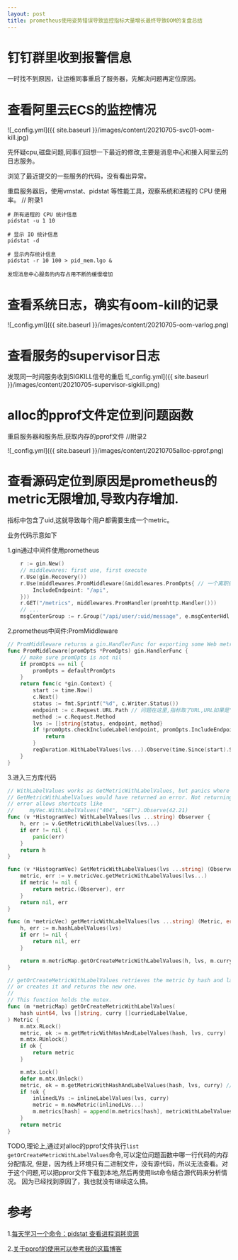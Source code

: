 ```yaml
---
layout: post
title: prometheus使用姿势错误导致监控指标大量增长最终导致OOM的复盘总结
---
```


# 钉钉群里收到报警信息
一时找不到原因，让运维同事重启了服务器，先解决问题再定位原因。

# 查看阿里云ECS的监控情况

![_config.yml]({{ site.baseurl }}/images/content/20210705-svc01-oom-kill.jpg)

先怀疑cpu,磁盘问题,同事们回想一下最近的修改,主要是消息中心和接入阿里云的日志服务。

浏览了最近提交的一些服务的代码，没有看出异常。

重启服务器后，使用vmstat、pidstat 等性能工具，观察系统和进程的 CPU 使用率。 // 附录1

```
# 所有进程的 CPU 统计信息
pidstat -u 1 10

# 显示 IO 统计信息
pidstat -d

# 显示内存统计信息
pidstat -r 10 100 > pid_mem.lgo &

发现消息中心服务的内存占用不断的缓慢增加
```

# 查看系统日志，确实有oom-kill的记录
![_config.yml]({{ site.baseurl }}/images/content/20210705-oom-varlog.png)

# 查看服务的supervisor日志
发现同一时间服务收到SIGKILL信号的重启
![_config.yml]({{ site.baseurl }}/images/content/20210705-supervisor-sigkill.png)

# alloc的pprof文件定位到问题函数
重启服务器和服务后,获取内存的pprof文件 //附录2

![_config.yml]({{ site.baseurl }}/images/content/20210705alloc-pprof.png)

# 查看源码定位到原因是prometheus的metric无限增加,导致内存增加.
指标中包含了uid,这就导致每个用户都需要生成一个metric。

业务代码示意如下

1.gin通过中间件使用prometheus

```go
    r := gin.New()
	// middlewares: first use, first execute
	r.Use(gin.Recovery())
	r.Use(middlewares.PromMiddleware(&middlewares.PromOpts{ // 一个离职的同事写的
		IncludeEndpoint: "/api",
	}))
	r.GET("/metrics", middlewares.PromHandler(promhttp.Handler()))
    // ...
	msgCenterGroup := r.Group("/api/user/:uid/message", e.msgCenterHdl.ExtractUserID) // 一个新同事写的,也是后续导致问题的地方
```

2.prometheus中间件:PromMiddleware

```go
// PromMiddleware returns a gin.HandlerFunc for exporting some Web metrics
func PromMiddleware(promOpts *PromOpts) gin.HandlerFunc {
	// make sure promOpts is not nil
	if promOpts == nil {
		promOpts = defaultPromOpts
	}
	return func(c *gin.Context) {
		start := time.Now()
		c.Next()
		status := fmt.Sprintf("%d", c.Writer.Status())
		endpoint := c.Request.URL.Path // 问题在这里,指标取了URL,URL如果是"/api/user/:uid/message",那就是每个用户一个监控指标
		method := c.Request.Method
		lvs := []string{status, endpoint, method}
		if !promOpts.checkIncludeLabel(endpoint, promOpts.IncludeEndpoint) {
			return
		}
		reqDuration.WithLabelValues(lvs...).Observe(time.Since(start).Seconds())
	}
}
```

3.进入三方库代码

```go
// WithLabelValues works as GetMetricWithLabelValues, but panics where
// GetMetricWithLabelValues would have returned an error. Not returning an
// error allows shortcuts like
//     myVec.WithLabelValues("404", "GET").Observe(42.21)
func (v *HistogramVec) WithLabelValues(lvs ...string) Observer {
	h, err := v.GetMetricWithLabelValues(lvs...)
	if err != nil {
		panic(err)
	}
	return h
}

func (v *HistogramVec) GetMetricWithLabelValues(lvs ...string) (Observer, error) {
	metric, err := v.metricVec.getMetricWithLabelValues(lvs...)
	if metric != nil {
		return metric.(Observer), err
	}
	return nil, err
}

func (m *metricVec) getMetricWithLabelValues(lvs ...string) (Metric, error) {
	h, err := m.hashLabelValues(lvs)
	if err != nil {
		return nil, err
	}

	return m.metricMap.getOrCreateMetricWithLabelValues(h, lvs, m.curry), nil
}

// getOrCreateMetricWithLabelValues retrieves the metric by hash and label value
// or creates it and returns the new one.
//
// This function holds the mutex.
func (m *metricMap) getOrCreateMetricWithLabelValues(
	hash uint64, lvs []string, curry []curriedLabelValue,
) Metric {
	m.mtx.RLock()
	metric, ok := m.getMetricWithHashAndLabelValues(hash, lvs, curry)
	m.mtx.RUnlock()
	if ok {
		return metric
	}

	m.mtx.Lock()
	defer m.mtx.Unlock()
	metric, ok = m.getMetricWithHashAndLabelValues(hash, lvs, curry) // TODO 这里还没细看,看函数名就是根据指标的hash查找指标metric
	if !ok {
		inlinedLVs := inlineLabelValues(lvs, curry)
		metric = m.newMetric(inlinedLVs...)
		m.metrics[hash] = append(m.metrics[hash], metricWithLabelValues{values: inlinedLVs, metric: metric}) // 这里不断增加
	}
	return metric
}
```

TODO,理论上,通过对alloc的pprof文件执行`list getOrCreateMetricWithLabelValues`命令,可以定位问题函数中哪一行代码的内存分配情况,
但是，因为线上环境只有二进制文件，没有源代码，所以无法查看。对于这个问题,可以把ppror文件下载到本地,然后再使用list命令结合源代码来分析情况。
因为已经找到原因了，我也就没有继续这么搞。

# 参考
1.[每天学习一个命令：pidstat 查看进程消耗资源](https://einverne.github.io/post/2019/05/pidstat-usage.html)

2.[关于pprof的使用可以参考我的这篇博客](https://yudidi.github.io/performance/)